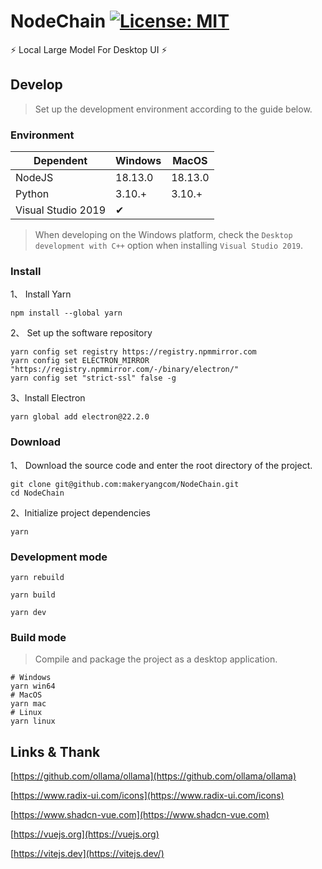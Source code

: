 # NodeChain  [![License: MIT](https://img.shields.io/badge/License-MIT-yellow.svg)](https://opensource.org/licenses/MIT)

⚡ Local Large Model For Desktop UI ⚡

## Develop

> Set up the development environment according to the guide below.

### Environment

| Dependent          | Windows | MacOS   |
|--------------------|---------|---------|
| NodeJS             | 18.13.0 | 18.13.0 |
| Python             | 3.10.+  | 3.10.+  |
| Visual Studio 2019 |  ✔      |         |

> When developing on the Windows platform, check the `Desktop development with C++` option when installing `Visual Studio 2019`.

### Install

1、 Install Yarn

```shell
npm install --global yarn
```

2、 Set up the software repository

```shell
yarn config set registry https://registry.npmmirror.com
yarn config set ELECTRON_MIRROR "https://registry.npmmirror.com/-/binary/electron/"
yarn config set "strict-ssl" false -g
```

3、Install Electron

```shell
yarn global add electron@22.2.0
```

### Download

1、 Download the source code and enter the root directory of the project.

```shell
git clone git@github.com:makeryangcom/NodeChain.git
cd NodeChain
```

2、Initialize project dependencies

```shell
yarn
```

### Development mode

```shell
yarn rebuild
```

```shell
yarn build
```

```shell
yarn dev
```

### Build mode

> Compile and package the project as a desktop application.

```shell
# Windows
yarn win64
# MacOS
yarn mac
# Linux
yarn linux
```

## Links & Thank

[https://github.com/ollama/ollama](https://github.com/ollama/ollama)

[https://www.radix-ui.com/icons](https://www.radix-ui.com/icons)

[https://www.shadcn-vue.com](https://www.shadcn-vue.com)

[https://vuejs.org](https://vuejs.org)

[https://vitejs.dev](https://vitejs.dev/)